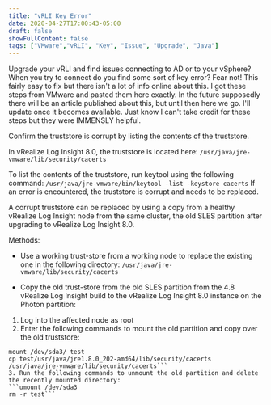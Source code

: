 ```yaml
---
title: "vRLI Key Error"
date: 2020-04-27T17:00:43-05:00
draft: false
showFullContent: false
tags: ["VMware","vRLI", "Key", "Issue", "Upgrade", "Java"]
---
```


Upgrade your vRLI and find issues connecting to AD or to your vSphere? When you try to connect do you find some sort of key error? Fear not! This fairly easy to fix but there isn't a lot of info online about this. I got these steps from VMware and pasted them here exactly. In the future supposedly there will be an article published about this, but until then here we go. I'll update once it becomes available. Just know I can't take credit for these steps but they were IMMENSLY helpful. 

Confirm the truststore is corrupt by listing the contents of the truststore.

In vRealize Log Insight 8.0, the truststore is located here:
```/usr/java/jre-vmware/lib/security/cacerts```

To list the contents of the truststore, run keytool using the following command:
```/usr/java/jre-vmware/bin/keytool -list -keystore cacerts```
If an error is encountered, the truststore is corrupt and needs to be replaced.

A corrupt truststore can be replaced by using a copy from a healthy vRealize Log Insight node from the same cluster, the old SLES partition after upgrading to vRealize Log Insight 8.0. 

Methods:
- Use a working trust-store from a working node to replace the existing one in the following directory:
```/usr/java/jre-vmware/lib/security/cacerts```

- Copy the old trust-store from the old SLES partition from the 4.8 vRealize Log Insight build to the vRealize Log Insight 8.0 instance on the Photon partition:
1. Log into the affected node as root
2. Enter the following commands to mount the old partition and copy over the old truststore:
```mkdir test
mount /dev/sda3/ test
cp test/usr/java/jre1.8.0_202-amd64/lib/security/cacerts /usr/java/jre-vmware/lib/security/cacerts```
3. Run the following commands to unmount the old partition and delete the recently mounted directory:
```umount /dev/sda3
rm -r test```

